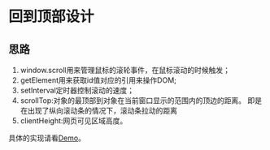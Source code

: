 # 回到顶部设计

## 思路
1. window.scroll用来管理鼠标的滚轮事件，在鼠标滚动的时候触发；
2. getElement用来获取id值对应的引用来操作DOM;
3. setInterval定时器控制滚动的速度；
4. scrollTop:对象的最顶部到对象在当前窗口显示的范围内的顶边的距离。
即是在出现了纵向滚动条的情况下，滚动条拉动的距离
5. clientHeight:网页可见区域高度。


具体的实现请看[Demo](https://github.com/WaltTing/For-jobs/blob/master/window.oncroll%E5%9B%9E%E5%88%B0%E9%A1%B6%E9%83%A8%E8%AE%BE%E8%AE%A1.html)。